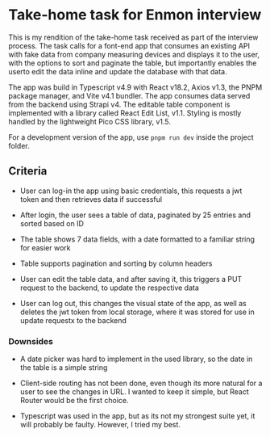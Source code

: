 # Take-home task for Enmon interview

This is my rendition of the take-home task received as part of the interview process. The task calls for a font-end app that consumes an existing API with fake data from company measuring devices and displays it to the user, with the options to sort and paginate the table, but importantly enables the userto edit the data inline and update the database with that data.

The app was build in Typescript v4.9 with React v18.2, Axios v1.3, the PNPM package manager, and Vite v4.1 bundler. The app consumes data served from the backend using Strapi v4. The editable table component is implemented with a library called React Edit List, v1.1. Styling is mostly handled by the lightweight Pico CSS library, v1.5.

For a development version of the app, use `pnpm run dev` inside the project folder.

## Criteria

- User can log-in the app using basic credentials, this requests a jwt token and then retrieves data if successful

- After login, the user sees a table of data, paginated by 25 entries and sorted based on ID

- The table shows 7 data fields, with a date formatted to a familiar string for easier work

- Table supports pagination and sorting by column headers

- User can edit the table data, and after saving it, this triggers a PUT request to the backend, to update the respective data

- User can log out, this changes the visual state of the app, as well as deletes the jwt token from local storage, where it was stored for use in update requestx to the backend

### Downsides

- A date picker was hard to implement in the used library, so the date in the table is a simple string

- Client-side routing has not been done, even though its more natural for a user to see the changes in URL. I wanted to keep it simple, but React Router would be the first choice.

- Typescript was used in the app, but as its not my strongest suite yet, it will probably be faulty. However, I tried my best.
